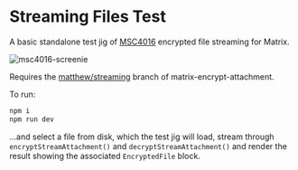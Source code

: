# Streaming Files Test

A basic standalone test jig of [MSC4016](https://github.com/matrix-org/matrix-spec-proposals/pull/4016) encrypted
file streaming for Matrix.

![msc4016-screenie](https://github.com/matrix-org/streaming-files-test/assets/1294269/2b6f09eb-67be-4715-8860-363557c2a8e5)

Requires the [matthew/streaming](https://github.com/matrix-org/matrix-encrypt-attachment/pull/26) branch of matrix-encrypt-attachment.

To run:

```bash
npm i
npm run dev
```

...and select a file from disk, which the test jig will load, stream through `encryptStreamAttachment()` and
`decryptStreamAttachment()` and render the result showing the associated `EncryptedFile` block.
